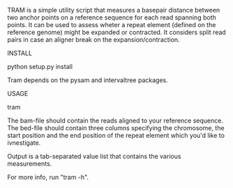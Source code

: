 TRAM is a simple utility script that measures a basepair distance between two anchor points on a reference sequence for each read spanning both points.
It can be used to assess wheter a repeat element (defined on the reference genome) might be expanded or contracted.
It considers split read pairs in case an aligner break on the expansion/contraction.

INSTALL

python setup.py install

Tram depends on the pysam and intervaltree packages.

USAGE

tram <bam-file> <bed-file>

The bam-file should contain the reads aligned to your reference sequence.
The bed-file should contain three columns specifying the chromosome, the start position and the end position of the repeat element which you'd like to ivnestigate.

Output is a tab-separated value list that contains the various measurements.

For more info, run "tram -h".
